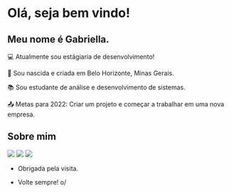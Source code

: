 # Olá, seja bem vindo!

 

## Meu nome é Gabriella.

 

:computer: Atualmente sou estágiaria de desenvolvimento!

:house_with_garden: Sou nascida e criada em Belo Horizonte, Minas Gerais.

:books: Sou estudante de análise e desenvolvimento de sistemas.

:outbox_tray: Metas para 2022: Criar um projeto e começar a trabalhar em uma nova empresa.

 

## Sobre mim

<div>
<a href="https://instagram.com/_gabsbarbosa" target="_blank"><img src="https://img.shields.io/badge/-Instagram-%23E4405F?style=for-the-badge&logo=instagram&logoColor=white" target="_blank"></a>
<a href = "mailto:gabriellabomconselho@gmail.com"><img src="https://img.shields.io/badge/Gmail-D14836?style=for-the-badge&logo=gmail&logoColor=white" target="_blank"></a>
<a href="https://www.linkedin.com/in/gabriellabomconselho" target="_blank"><img src="https://img.shields.io/badge/-LinkedIn-%230077B5?style=for-the-badge&logo=linkedin&logoColor=white" target="_blank"></a>   
</div>

- Obrigada pela visita.

- Volte sempre! o/
